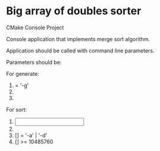 # Big array of doubles sorter

CMake Console Project

Console application that implements merge sort algorithm.

Application should be called with command line parameters.

Parameters should be:

For generate:
1) <action> = '-g'
2) <output file name>
3) <quantity>

For sort:
1) <input file name>
2) <output file name>
3) [<order>] = '-a' | '-d'
4) [<max ram usage in bytes>] >= 10485760
